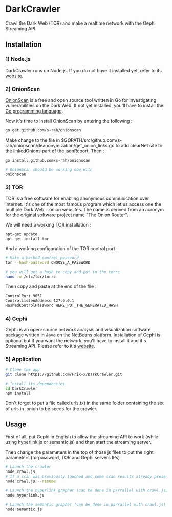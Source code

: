 # DarkCrawler

Crawl the Dark Web (TOR) and make a realtime network with the Gephi Streaming API.

## Installation

### 1) Node.js

DarkCrawler runs on Node.js. If you do not have it installed yet, refer to its [website](http://nodejs.org/).

### 2) OnionScan

[OnionScan](https://github.com/s-rah/onionscan) is a free and open source tool written in Go for investigating vulnerabilities on the Dark Web. If not yet installed, you'll have to install the [Go programming language](https://golang.org/doc/install).

Now it's time to install OnionScan by entering the following :

```bash
go get github.com/s-rah/onionscan
```

Make change to the file in $GOPATH/src/github.com/s-rah/onionscan/deanonymization/get_onion_links.go to add clearNet site to the linkedOnions part of the jsonReport. Then :

```bash
go install github.com/s-rah/onionscan

# OnionScan should be working now with
onionscan
```

### 3) TOR

TOR is a free software for enabling anonymous communication over internet. It's one of the most famous program which let us access one the multiple Dark Web : .onion websites. The name is derived from an acronym for the original software project name "The Onion Router".

We will need a working TOR installation :

```bash
apt-get update
apt-get install tor
```

And a working configuration of the TOR control port :

```bash
# Make a hashed control password
tor --hash-password CHOOSE_A_PASSWORD

# you will get a hash to copy and put in the torrc
nano -w /etc/tor/torrc
```

Then copy and paste at the end of the file :

```bash
ControlPort 9051
ControlListenAddress 127.0.0.1
HashedControlPassword HERE_PUT_THE_GENERATED_HASH
```

### 4) Gephi

Gephi is an open-source network analysis and visualization software package written in Java on the NetBeans platform.
Installation of Gephi is optional but if you want the network, you'll have to install it and it's Streaming API. Please refer to it's [website](https://gephi.org/).

### 5) Application

```bash
# Clone the app
git clone https://github.com/Frix-x/DarkCrawler.git

# Install its dependencies
cd DarkCrawler
npm install
```

Don't forget to put a file called urls.txt in the same folder containing the set of urls in .onion to be seeds for the crawler.

## Usage

First of all, put Gephi in English to allow the streaming API to work (while using hyperlink.js or semantic.js) and then start the streaming server.

Then change the parameters in the top of those js files to put the right parameters (torpassword, TOR and Gephi servers IPs)

```bash
# Launch the crawler
node crawl.js
# If a scan was previously lauched and some scan results already present, you can resume it with
node crawl.js --resume

# Launch the hyperlink grapher (can be done in parrallel with crawl.js)
node hyperlink.js

# Launch the semantic grapher (can be done in parrallel with crawl.js)
node semantic.js
```
